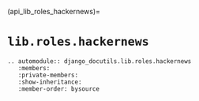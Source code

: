 (api_lib_roles_hackernews)=

# `lib.roles.hackernews`

```{eval-rst}
.. automodule:: django_docutils.lib.roles.hackernews
   :members:
   :private-members:
   :show-inheritance:
   :member-order: bysource
```
